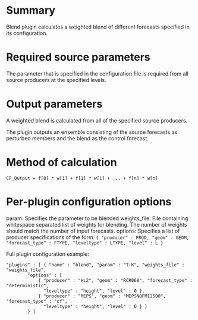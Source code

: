 # Summary

Blend plugin calculates a weighted blend of different forecasts specified in its configuration.

# Required source parameters

The parameter that is specified in the configuration file is required from all source producers at
the specified levels.

# Output parameters

A weighted blend is calculated from all of the specified source producers.

The plugin outputs an ensemble consisting of the source forecasts as perturbed members and the blend as the control forecast.

# Method of calculation

```CF_Output = f[0] * w[1] + f[1] * w[1] + ... + f[n] * w[n]```

# Per-plugin configuration options

param: Specifies the parameter to be blended
weights_file: File containing whitespace separated list of weights for blending. The number of weights should match the number of input forecasts.
options: Specifies a list of producer specifications of the form: 
```{ "producer" : PROD, "geom" : GEOM, "forecast_type" : FTYPE, "leveltype" : LTYPE, "level" : L }```

Full plugin configuration example:
```
"plugins" : [ { "name" : "blend", "param" : "T-K", "weights_file" : "weights_file",
		"options" : [
			{ "producer" : "HL2", "geom" : "RCR068", "forecast_type" : "deterministic",
			  "leveltype" : "height", "level" : 0 },
			{ "producer" : "MEPS", "geom" : "MEPSNOFMI2500", "forecast_type" : "cf",
			  "leveltype" : "height", "level" : 0 } ]
		} ]
```

